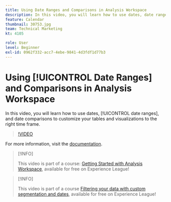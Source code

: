 ```yaml
---
title: Using Date Ranges and Comparisons in Analysis Workspace
description: In this video, you will learn how to use dates, date ranges, and date comparisons to customize your tables and visualizations to the right time frame.
feature: Calendar
thumbnail: 30753.jpg
team: Technical Marketing
kt: 4105

role: User
level: Beginner
exl-id: 0962f332-acc7-4ebe-9841-4d3fdf1d77b3
---
```

# Using [!UICONTROL Date Ranges] and Comparisons in Analysis Workspace

In this video, you will learn how to use dates, [!UICONTROL date ranges], and date comparisons to customize your tables and visualizations to the right time frame.

>[!VIDEO](https://video.tv.adobe.com/v/30753/?quality=12)

For more information, visit the [documentation](https://experienceleague.adobe.com/docs/analytics/analyze/analysis-workspace/components/calendar-date-ranges/calendar.html).

>[!INFO]
>
> This video is part of a course: [Getting Started with Analysis Workspace](https://experienceleague.adobe.com/?recommended=Analytics-U-1-2020.1.workspace), available for free on Experience League!

>[!INFO]
>
> This video is part of a course [Filtering your data with custom segmentation and dates](https://experienceleague.adobe.com/?recommended=Analytics-U-1-2021.1.filterdata), available for free on Experience League!